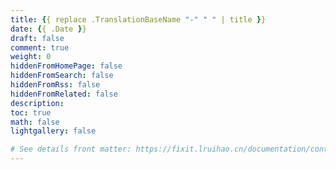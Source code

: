 ```yaml
---
title: {{ replace .TranslationBaseName "-" " " | title }}
date: {{ .Date }}
draft: false
comment: true
weight: 0
hiddenFromHomePage: false
hiddenFromSearch: false
hiddenFromRss: false
hiddenFromRelated: false
description:
toc: true
math: false
lightgallery: false

# See details front matter: https://fixit.lruihao.cn/documentation/content-management/introduction/#front-matter
---
```


<!--more-->

